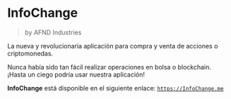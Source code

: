 # InfoChange

> by AFND Industries

La nueva y revolucionaria aplicación para compra y venta
de acciones o criptomonedas.

Nunca había sido tan fácil realizar
operaciones en bolsa o blockchain. ¡Hasta un ciego podría
usar nuestra aplicación!

**InfoChange** está disponible en el siguiente enlace:
[`https://InfoChange.me`](https://infochange.me)
